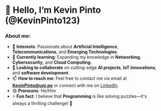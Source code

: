 # 👋 Hello, I’m **Kevin Pinto** (@KevinPinto123)

### About me:
- 👀 **Interests**: Passionate about **Artificial Intelligence**, **Telecommunications**, and **Emerging Technologies**.
- 🌱 **Currently learning**: Expanding my knowledge in **Networking**, **Cybersecurity**, and **Cloud Computing**.
- 💞️ **Looking to collaborate** on cutting-edge **AI projects**, **IoT innovations**, and **software development**.
- 📫 **How to reach me**: Feel free to contact me via email at **KevinPinto@uni.pe** or connect with me on [LinkedIn](https://www.linkedin.com/in/kevin-eduardo-pinto-acevedo-19301a306).
- 😄 **Pronouns**: He/Him
- ⚡ **Fun fact**: I believe that **Programming** is like solving puzzles—it's always a thrilling challenge! 🚀

<!---
KevinPinto123/KevinPinto123 is a ✨ special ✨ repository because its `README.md` (this file) appears on your GitHub profile.
You can click the Preview link to take a look at your changes.
--->
